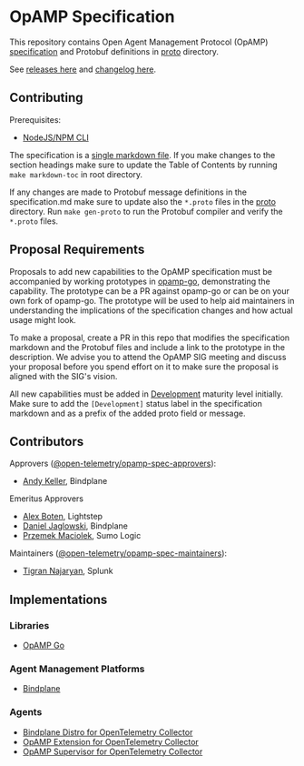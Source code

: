 # OpAMP Specification

This repository contains Open Agent Management Protocol (OpAMP)
[specification](docs/spec/specification.md) and Protobuf definitions in [proto](proto) directory.

See [releases here](https://github.com/open-telemetry/opamp-spec/releases) and [changelog here](CHANGELOG.md).

## Contributing

Prerequisites:
- [NodeJS/NPM CLI](https://nodejs.org/en/download/)

The specification is a [single markdown file](docs/spec/specification.md). If you make changes to
the section headings make sure to update the Table of Contents by running
`make markdown-toc` in root directory.

If any changes are made to Protobuf message definitions in the specification.md make
sure to update also the `*.proto` files in the [proto](proto) directory. Run `make gen-proto`
to run the Protobuf compiler and verify the `*.proto` files.

## Proposal Requirements

Proposals to add new capabilities to the OpAMP specification must be accompanied by
working prototypes in [opamp-go](https://github.com/open-telemetry/opamp-go),
demonstrating the capability. The prototype can be a PR against opamp-go or can be on
your own fork of opamp-go. The prototype will be used to help aid maintainers in
understanding the implications of the specification changes and how actual usage might
look.

To make a proposal, create a PR in this repo that modifies the specification markdown
and the Protobuf files and include a link to the prototype in the description. We
advise you to attend the OpAMP SIG meeting and discuss your proposal before you spend
effort on it to make sure the proposal is aligned with the SIG's vision.

All new capabilities must be added in
[Development](https://github.com/open-telemetry/opentelemetry-specification/blob/main/oteps/0232-maturity-of-otel.md#development)
maturity level initially. Make sure to add the `[Development]` status label in the
specification markdown and as a prefix of the added proto field or message.

## Contributors

Approvers ([@open-telemetry/opamp-spec-approvers](https://github.com/orgs/open-telemetry/teams/opamp-spec-approvers)):

- [Andy Keller](https://github.com/andykellr), Bindplane

Emeritus Approvers

- [Alex Boten](https://github.com/codeboten), Lightstep
- [Daniel Jaglowski](https://github.com/djaglowski), Bindplane
- [Przemek Maciolek](https://github.com/pmm-sumo), Sumo Logic

Maintainers ([@open-telemetry/opamp-spec-maintainers](https://github.com/orgs/open-telemetry/teams/opamp-spec-maintainers)):

- [Tigran Najaryan](https://github.com/tigrannajaryan), Splunk

## Implementations

### Libraries

- [OpAMP Go](https://github.com/open-telemetry/opamp-go)

### Agent Management Platforms

- [Bindplane](https://bindplane.com)

### Agents

- [Bindplane Distro for OpenTelemetry Collector](https://github.com/observIQ/bindplane-otel-collector)
- [OpAMP Extension for OpenTelemetry Collector](https://github.com/open-telemetry/opentelemetry-collector-contrib/tree/main/extension/opampextension)
- [OpAMP Supervisor for OpenTelemetry Collector](https://github.com/open-telemetry/opentelemetry-collector-contrib/tree/main/cmd/opampsupervisor)
